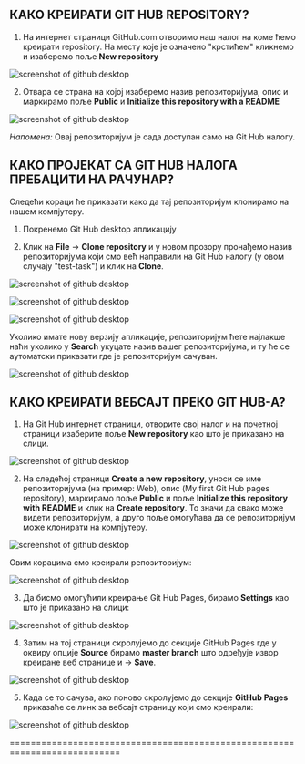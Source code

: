 ﻿## КАКО КРЕИРАТИ GIT HUB REPOSITORY? 


1. На интернет страници GitHub.com отворимо наш налог на коме ћемо креирати repository. На месту које је означено "крстићем" кликнемо и изаберемо поље **New repository**


![screenshot of github desktop](/slike1/26.JPG)

2. Отвара се страна на којој изаберемо назив репозиторијума, опис и маркирамо поље **Public** и **Initialize this repository with a README**


![screenshot of github desktop](/github-slike/1.JPG)

*Напомена:* Овај репозиторијум је сада доступан само на Git Hub налогу. 


## КАКО ПРОЈЕКАТ СА GIT HUB НАЛОГА ПРЕБАЦИТИ НА РАЧУНАР?

 
Следећи кораци ће приказати како да тај репозиторијум клонирамо на нашем компјутеру.

1. Покренемо Git Hub desktop апликацију 

2. Клик на **File** -> **Clone repository** и у новом прозору пронађемо назив репозиторијума који смо већ направили на Git Hub налогу (у овом случају "test-task") и клик на **Clone**.


![screenshot of github desktop](/slike1/27.JPG)


![screenshot of github desktop](/github-slike/2.JPG)


![screenshot of github desktop](/github-slike/3.JPG)


Уколико имате нову верзију апликације, репозиторијум ћете најлакше наћи уколико у **Search** укуцате назив вашег репозиторијума, и ту ће се аутоматски приказати где је репозиторијум сачуван.
 

![screenshot of github desktop](/github-slike/4.JPG)


## КАКО КРЕИРАТИ ВЕБСАЈТ ПРЕКО GIT HUB-A? 

1. На Git Hub интернет страници, отворите свој налог и на почетној страници изаберите поље **New repository** као што је приказано на слици. 


![screenshot of github desktop](/github-pages/1.JPG)


2. На следећој страници **Create a new repository**, уноси се име репозиторијума (на пример: Web), опис (My first Git Hub pages repository), маркирамо поље **Public** и поље **Initialize this repository with README** и клик на **Create repository**. 
То значи да свако може видети репозиторијум, а друго поље омогућава да се репозиторијум може клонирати на компјутеру.


![screenshot of github desktop](/github-pages/2.JPG)


Овим корацима смо креирали репозиторијум: 



![screenshot of github desktop](/github-pages/6.JPG)



3. Да бисмо омогућили креирање Git Hub Pages, бирамо **Settings** као што је приказано на слици: 



![screenshot of github desktop](/github-pages/5.JPG)



4. Затим  на тој страници скролујемо до секције GitHub Pages где у оквиру опције **Source** бирамо **master branch** што одређује извор креиране веб странице и -> **Save**.


![screenshot of github desktop](/github-pages/3setings.JPG)


5. Када се то сачува, ако поново скролујемо до секције **GitHub Pages** приказаће се линк за вебсајт страницу који смо креирали:



![screenshot of github desktop](/github-pages/4.JPG)

===========================================================================

